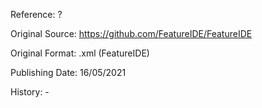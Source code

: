 Reference: ?

Original Source: https://github.com/FeatureIDE/FeatureIDE

Original Format: .xml (FeatureIDE)

Publishing Date: 16/05/2021

History: -
